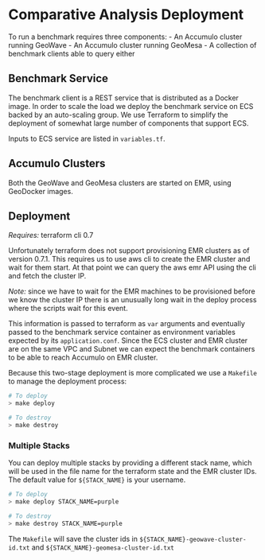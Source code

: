 # Comparative Analysis Deployment

To run a benchmark requires three components:
    - An Accumulo cluster running GeoWave
    - An Accumulo cluster running GeoMesa
    - A collection of benchmark clients able to query either


## Benchmark Service
The benchmark client is a REST service that is distributed as a Docker image.
In order to scale the load we deploy the benchmark service on ECS backed by an auto-scaling group.
We use Terraform to simplify the deployment of somewhat large number of components that support ECS.

Inputs to ECS service are listed in `variables.tf`.


## Accumulo Clusters
Both the GeoWave and GeoMesa clusters are started on EMR, using GeoDocker images.

## Deployment

*Requires:* terraform cli 0.7

Unfortunately terraform does not support provisioning EMR clusters as of version 0.7.1.
This requires us to use aws cli to create the EMR cluster and wait for them start.
At that point we can query the aws emr API using the cli and fetch the cluster IP.

*Note:* since we have to wait for the EMR machines to be provisioned before we know the cluster IP there is an unusually long wait in the deploy process where the scripts wait for this event.

This information is passed to terraform as `var` arguments and eventually passed to the benchmark service container as environment variables expected by its `application.conf`.
Since the ECS cluster and EMR cluster are on the same VPC and Subnet we can expect the benchmark containers to be able to reach Accumulo on EMR cluster.

Because this two-stage deployment is more complicated we use a `Makefile` to manage the deployment process:

```sh
# To deploy
> make deploy

# To destroy
> make destroy
```

### Multiple Stacks

You can deploy multiple stacks by providing a different stack name, which will be used in the file name for the terraform state and the EMR cluster IDs.
The default value for `${STACK_NAME}` is your username.

```sh
# To deploy
> make deploy STACK_NAME=purple

# To destroy
> make destroy STACK_NAME=purple
```


The `Makefile` will save the cluster ids in `${STACK_NAME}-geowave-cluster-id.txt` and `${STACK_NAME}-geomesa-cluster-id.txt`
